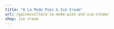 ```yaml
---
title: "A La Mode Pies & Ice Cream"
url: /gainesville/a-la-mode-pies-and-ice-cream/
shop: ice cream
---
```


